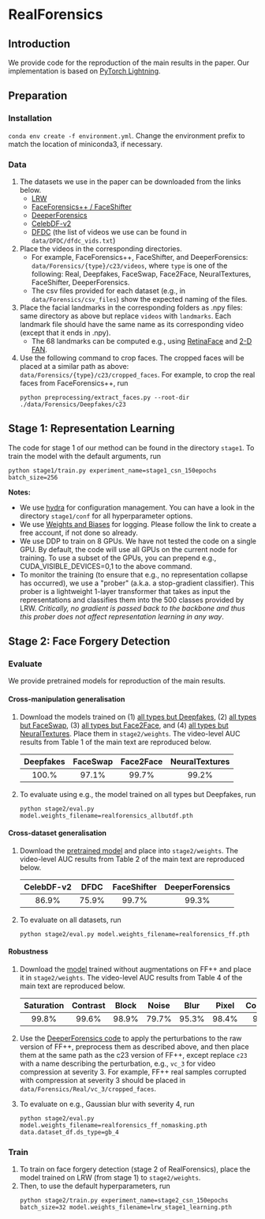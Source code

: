# RealForensics
## Introduction
We provide code for the reproduction of the main results in the paper. Our implementation is based on 
[PyTorch Lightning](https://www.pytorchlightning.ai/). 

## Preparation
### Installation
`conda env create -f environment.yml`. Change the environment prefix to match the location of miniconda3, if necessary.

### Data
1. The datasets we use in the paper can be downloaded from the links below.
    * [LRW](https://www.robots.ox.ac.uk/~vgg/data/lip_reading/lrw1.html)
    * [FaceForensics++ / FaceShifter](https://github.com/ondyari/FaceForensics)
    * [DeeperForensics](https://github.com/EndlessSora/DeeperForensics-1.0)
    * [CelebDF-v2](https://github.com/yuezunli/celeb-deepfakeforensics)
    * [DFDC](https://ai.facebook.com/datasets/dfdc/) (the list of videos we use can be found in `data/DFDC/dfdc_vids.txt`)
2. Place the videos in the corresponding directories.
    * For example, FaceForensics++, FaceShifter, and DeeperForensics: `data/Forensics/{type}/c23/videos`, where `type` is
    one of the following: Real, Deepfakes, FaceSwap, Face2Face, NeuralTextures, FaceShifter, DeeperForensics.
    * The csv files provided for each dataset (e.g., in `data/Forensics/csv_files`) show the expected naming of the files.
3. Place the facial landmarks in the corresponding folders as .npy files: same directory as above but replace `videos` with `landmarks`. 
Each landmark file should have the same name as its corresponding video (except that it ends in .npy).
    * The 68 landmarks can be computed e.g., using [RetinaFace](https://github.com/biubug6/Pytorch_Retinaface) and 
    [2-D FAN](https://github.com/1adrianb/face-alignment).
4. Use the following command to crop faces. The cropped faces will be placed at a similar path as above: 
`data/Forensics/{type}/c23/cropped_faces`. For example, to crop the real faces from FaceForensics++, run
    ```
    python preprocessing/extract_faces.py --root-dir ./data/Forensics/Deepfakes/c23
    ``` 

## Stage 1: Representation Learning
The code for stage 1 of our method can be found in the directory `stage1`. To train the model with the default arguments, run
```
python stage1/train.py experiment_name=stage1_csn_150epochs batch_size=256
```
**Notes:**
* We use [hydra](https://hydra.cc/docs/intro/) for configuration management. You can have a look in the directory `stage1/conf` for all hyperparameter options.
* We use [Weights and Biases](https://wandb.ai/site) for logging. Please 
follow the link to create a free account, if not done so already.
* We use DDP to train on 8 GPUs. We have not tested the code on a single GPU. By default,
the code will use all GPUs on the current node for training. To use a subset of the GPUs, you can prepend e.g., CUDA_VISIBLE_DEVICES=0,1
to the above command.
* To monitor the training (to ensure that e.g., no representation collapse has occurred), we use a "prober" (a.k.a. a 
stop-gradient classifier). This prober is a lightweight 1-layer transformer that takes as input the representations and 
classifies them into the 500 classes provided by LRW. *Critically, no gradient is passed back to the backbone and thus this 
prober does not affect representation learning in any way*.

## Stage 2: Face Forgery Detection

### Evaluate
We provide pretrained models for reproduction of the main results.
#### Cross-manipulation generalisation
1. Download the models trained on (1) [all types but Deepfakes](https://drive.google.com/file/d/1XPQGdBXIDLaUXtdzVKoPVUFTmuisZiBM/view?usp=sharing),
(2) [all types but FaceSwap](https://drive.google.com/file/d/1VcPYb8UVHBJD10UXhLwH5tyTq1RSFyYU/view?usp=sharing),
(3) [all types but Face2Face](https://drive.google.com/file/d/1vDo_aUgGypx3bGGnW1nDMWKRiJjwrTOt/view?usp=sharing), and 
(4) [all types but NeuralTextures](https://drive.google.com/file/d/1qWGRM6aw9lp8YhOQ3FKoN_uWNazygyMy/view?usp=sharing).
Place them in `stage2/weights`. The video-level AUC results from Table 1 of the main text are reproduced below.

    Deepfakes | FaceSwap | Face2Face | NeuralTextures
    :------------: | :-------------: | :-------------: | :-------------:
    100.% | 97.1% | 99.7% | 99.2%
    
2. To evaluate using e.g., the model trained on all types but Deepfakes, run
    ```
    python stage2/eval.py model.weights_filename=realforensics_allbutdf.pth
    ```
#### Cross-dataset generalisation
1. Download the [pretrained model](https://drive.google.com/file/d/1nqEVlRN51WyzMWSeB7x9okcaegFgA-BQ/view?usp=sharing) 
and place into `stage2/weights`. The video-level AUC results from Table 2 of the main text are reproduced below.
    
    CelebDF-v2 | DFDC | FaceShifter | DeeperForensics
    :------------: | :-------------: | :-------------: | :-------------:
    86.9% | 75.9% | 99.7% | 99.3%
2. To evaluate on all datasets, run
    ```
    python stage2/eval.py model.weights_filename=realforensics_ff.pth
    ```

#### Robustness
1. Download the [model](https://drive.google.com/file/d/1EGcHXbRCh2_3Sj0VJi2pseoGE2FiM7BJ/view?usp=sharing) 
trained without augmentations on FF++ and place it in `stage2/weights`. The video-level AUC 
results from Table 4 of the main text are reproduced below.

    Saturation| Contrast | Block | Noise | Blur | Pixel | Compress
    :------------: | :-------------: | :-------------: | :-------------: | :-------------: | :-------------: | :-------------:
    99.8% | 99.6% | 98.9% | 79.7% | 95.3% | 98.4% | 97.6%
    
2. Use the [DeeperForensics code](https://github.com/EndlessSora/DeeperForensics-1.0/tree/master/perturbation) to apply
the perturbations to the raw version of FF++, preprocess them as described above, and then place them at the same path 
as the c23 version of FF++, except replace `c23` with a name describing the perturbation, e.g., `vc_3` for video compression
at severity 3. For example, FF++ real samples corrupted with compression at severity 3 should be placed in 
`data/Forensics/Real/vc_3/cropped_faces`.
3. To evaluate on e.g., Gaussian blur with severity 4, run
    ```
    python stage2/eval.py model.weights_filename=realforensics_ff_nomasking.pth data.dataset_df.ds_type=gb_4
    ```
### Train
1. To train on face forgery detection (stage 2 of RealForensics), place the model 
trained on LRW (from stage 1) to `stage2/weights`.
2. Then, to use the default hyperparameters, run
    ```
    python stage2/train.py experiment_name=stage2_csn_150epochs batch_size=32 model.weights_filename=lrw_stage1_learning.pth
    ```